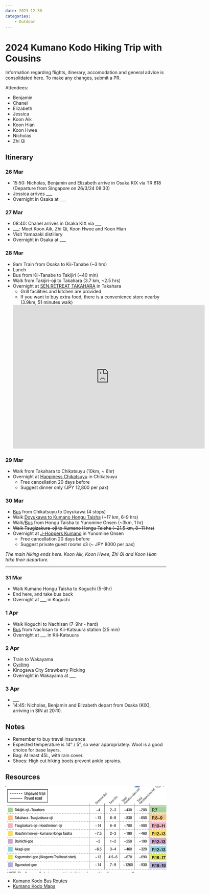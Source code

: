 ```yaml
---
date: 2023-12-30
categories:
    - Outdoor
---
```


# 2024 Kumano Kodo Hiking Trip with Cousins

Information regarding flights, itinerary, accomodation and general advice is consolidated here. To make any changes, submit a PR.

Attendees:

-   Benjamin
-   Chanel
-   Elizabeth
-   Jessica
-   Koon Aik
-   Koon Hian
-   Koon Hwee
-   Nicholas
-   Zhi Qi

<!-- more -->

## Itinerary

### 26 Mar

-   15:50: Nicholas, Benjamin and Elizabeth arrive in Osaka KIX via TR 818 (Departure from Singapore on 26/3/24 08:30)
-   Jessica arrives \_\_\_
-   Overnight in Osaka at \_\_\_

### 27 Mar

-   08:40: Chanel arrives in Osaka KIX via \_\_\_
-   \_\_\_: Meet Koon Aik, Zhi Qi, Koon Hwee and Koon Hian
-   Visit Yamazaki distillery
-   Overnight in Osaka at \_\_\_

### 28 Mar

-   9am Train from Osaka to Kii-Tanabe (~3 hrs)
-   Lunch
-   Bus from Kii-Tanabe to Takijiri (~40 min)
-   Walk from Takijiri-oji to Takahara (3.7 km, ~2.5 hrs)
-   Overnight at [SEN.RETREAT TAKAHARA] in Takahara
    -   Grill facilities and kitchen are provided
    -   If you want to buy extra food, there is a convenience store nearby (3.9km, 51 minutes walk)
    <iframe src="https://www.google.com/maps/embed?pb=!1m18!1m12!1m3!1d4555.873410506588!2d135.51966127238046!3d33.789443767679515!2m3!1f0!2f0!3f0!3m2!1i1024!2i768!4f13.1!3m3!1m2!1s0x6007a9fb18a104e3%3A0x8cd788cdc5c06ab2!2sA%20Coop%20Kumanokodo%20Nakahechi!5e0!3m2!1sen!2ssg!4v1703916967375!5m2!1sen!2ssg" width="600" height="450" style="border:0;" allowfullscreen="" loading="lazy" referrerpolicy="no-referrer-when-downgrade"></iframe>

### 29 Mar

-   Walk from Takahara to Chikatsuyu (10km, ~ 6hr)
-   Overnight at [Happiness Chikatsuyu] in Chikatsuyu
    -   Free cancellation 20 days before
    -   Suggest dinner only (JPY 12,800 per pax)

### 30 Mar

-   [Bus][chikatsuyu-bus] from Chikatsuyu to Doyukawa (4 stops)
-   Walk [Doyukawa to Kumano Hongu Taisha] (~17 km, 6-9 hrs)
-   Walk/[Bus][hongu-taisha-bus] from Hongu Taisha to Yunomine Onsen (~3km, 1 hr)
-   ~~Walk Tsugizakura-oji to Kumano Hongu Taisha (~21.5 km, 8~11 hrs)~~
-   Overnight at [J-Hoppers Kumano] in Yunomine Onsen
    -   Free cancellation 20 days before
    -   Suggest private guest rooms x3 (~ JPY 8000 per pax)

_The main hiking ends here. Koon Aik, Koon Hwee, Zhi Qi and Koon Hian take their departure._

---

### 31 Mar

-   Walk Kumano Hongu Taisha to Koguchi (5-6hr)
-   End here, and take bus back
-   Overnight at \_\_\_ in Koguchi

### 1 Apr

-   Walk Koguchi to Nachisan (7-9hr - hard)
-   [Bus][nachisan-bus] from Nachisan to Kii-Katsuura station (25 min)
-   Overnight at \_\_\_ in Kii-Katsuura

### 2 Apr

-   Train to Wakayama
-   [Cycling][wakayama-cycling]
-   Kinogawa City Strawberry Picking
-   Overnight in Wakayama at \_\_\_

### 3 Apr

-   \_\_\_
-   14:45: Nicholas, Benjamin and Elizabeth depart from Osaka (KIX), arriving in SIN at 20:10.

## Notes

- Remember to buy travel insurance
- Expected temperature is 14° / 5°, so wear appropriately. Wool is a good choice for base layers.
- Bag: At least 45L, with rain cover.
- Shoes: High cut hiking boots prevent ankle sprains.

## Resources

![](../../static/images/2023-12-30/route-times.jpg)

-   [Kumano Kodo Bus Routes]
-   [Kumano Kodo Maps]

[Kumano Kodo Maps]: https://www.tb-kumano.jp/en/kumano-kodo/maps/
[Kumano Kodo Bus Routes]: https://downloads.ctfassets.net/23rhb4p68w2r/1cDmkzRrByo2swmKICIoIE/1e587865a0fd27e79b50e1fca7e0e744/Kumano-Kodo-Nakahechi-Access-Map_EN.pdf
[SEN.RETREAT TAKAHARA]: https://www.booking.com/hotel/jp/sen-retreat-takahara.html?aid=304142&label=gen173nr-1FCAEoggI46AdIM1gEaMkBiAEBmAExuAEZyAEP2AEB6AEB-AECiAIBqAIDuALa_ourBsACAdICJDNkNjNmZjUxLTJiMzMtNDcwNi1iZjJiLTI1NTNlYTFlODI0MNgCBeACAQ&sid=f634309bdae467551669d8e4798dbb75&all_sr_blocks=912679401_380574020_7_17_0;checkin=2024-03-28;checkout=2024-03-29;dest_id=-245436;dest_type=city;dist=0;group_adults=7;group_children=0;hapos=1;highlighted_blocks=912679401_380574020_7_17_0;hpos=1;matching_block_id=912679401_380574020_7_17_0;no_rooms=1;req_adults=7;req_children=0;room1=A%2CA%2CA%2CA%2CA%2CA%2CA;sb_price_type=total;sr_order=popularity;sr_pri_blocks=912679401_380574020_7_17_0__11700000;srepoch=1700987901;srpvid=f3ab3cba87230094;type=total;ucfs=1&#hotelTmpl
[Happiness Chikatsuyu]: https://www.kumano-travel.com/en/accommodations/happiness-chikatsuyu
[chikatsuyu-bus]: http://www2.tb-kumano.jp/en/transport/pdf/Tanabe-Shirahama-to-Hongu-bus.pdf
[Doyukawa to Kumano Hongu Taisha]: https://www.tb-kumano.jp/en/kumano-kodo/nakahechi/tsugizakura-oji-to-kumano-hongu-taisha/doyukawa-bashi-bus-stop-to-kumano-hongu-taisha/
[hongu-taisha-bus]: http://www2.tb-kumano.jp/en/transport/pdf/Hongu-Kawayu-Yunomine-bus.pdf
[J-Hoppers Kumano]: https://www.kumano-travel.com/en/accommodations/j-hoppers-kumano-yunomine-guesthouse
[nachisan-bus]: http://www2.tb-kumano.jp/en/transport/pdf/Nachi-Kii-Katsuura-bus.pdf
[wakayama-cycling]: https://en.japantravel.com/wakayama/cycling-in-southern-wakayama/69351
